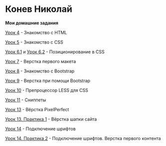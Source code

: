 # Конев Николай
__Мои домашние задания__

[Урок 4](https://prostonickart.github.io/lesson_4/) - Знакомство с HTML

[Урок 5](https://prostonickart.github.io/lesson_5/) - Знакомство с CSS

[Урок 6.1](https://prostonickart.github.io/lesson_6.1/) и [Урок 6.2](https://prostonickart.github.io/lesson_6.2/) - Позиционирование в CSS

[Урок 7](https://prostonickart.github.io/lesson_7/) - Верстка первого макета

[Урок 8](https://prostonickart.github.io/lesson_8/) - Знакомство с Bootstrap

[Урок 9](https://prostonickart.github.io/lesson_9/) - Верстка при помощи Bootstrap

[Урок 10](https://prostonickart.github.io/lesson_10/) - Препроцессор LESS для CSS

[Урок 11](https://prostonickart.github.io/lesson_11/) - Сниппеты

[Урок 13](https://prostonickart.github.io/lesson_13/) - Вёрстка PixelPerfect

[Урок 13. Практика 1](https://prostonickart.github.io/lesson_13_practice/) - Вёрстка шапки сайта

[Урок 14](https://prostonickart.github.io/lesson_14/) - Подключение шрифтов

[Урок 14. Практика 2](https://prostonickart.github.io/lesson_14_practice/) - Подключение шрифтов. Верстка первого контента
